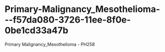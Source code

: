 # Primary-Malignancy_Mesothelioma---f57da080-3726-11ee-8f0e-0be1cd33a47b
Primary Malignancy_Mesothelioma - PH258
